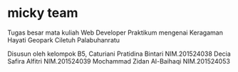 # micky team
Tugas besar mata kuliah Web Developer Praktikum mengenai Keragaman Hayati Geopark Ciletuh Palabuhanratu

Disusun oleh kelompok B5,
Caturiani Pratidina Bintari NIM.201524038
Decia Safira Alfitri NIM.201524039
Mochammad Zidan Al-Baihaqi NIM.201524053
